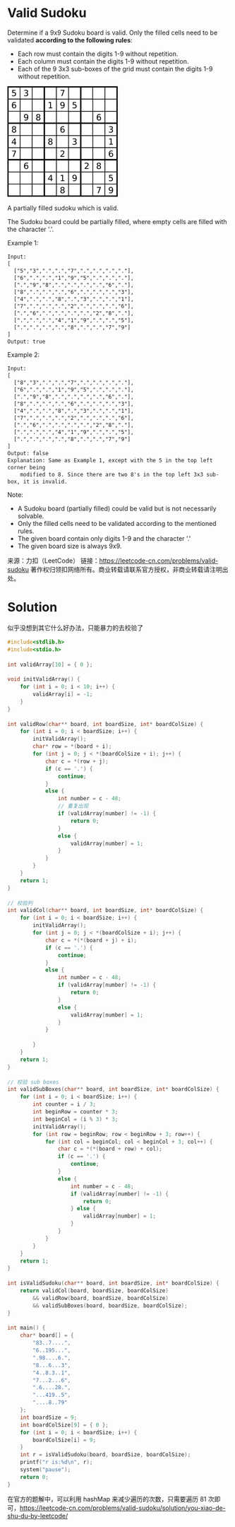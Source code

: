 # Valid Sudoku

Determine if a 9x9 Sudoku board is valid. Only the filled cells need to be validated **according to the following rules**:

* Each row must contain the digits 1-9 without repetition.
* Each column must contain the digits 1-9 without repetition.
* Each of the 9 3x3 sub-boxes of the grid must contain the digits 1-9 without repetition.



![](250px-Sudoku-by-L2G-20050714.svg.png)

A partially filled sudoku which is valid.

The Sudoku board could be partially filled, where empty cells are filled with the character '.'.

Example 1:

```
Input:
[
  ["5","3",".",".","7",".",".",".","."],
  ["6",".",".","1","9","5",".",".","."],
  [".","9","8",".",".",".",".","6","."],
  ["8",".",".",".","6",".",".",".","3"],
  ["4",".",".","8",".","3",".",".","1"],
  ["7",".",".",".","2",".",".",".","6"],
  [".","6",".",".",".",".","2","8","."],
  [".",".",".","4","1","9",".",".","5"],
  [".",".",".",".","8",".",".","7","9"]
]
Output: true
```

Example 2:

```
Input:
[
  ["8","3",".",".","7",".",".",".","."],
  ["6",".",".","1","9","5",".",".","."],
  [".","9","8",".",".",".",".","6","."],
  ["8",".",".",".","6",".",".",".","3"],
  ["4",".",".","8",".","3",".",".","1"],
  ["7",".",".",".","2",".",".",".","6"],
  [".","6",".",".",".",".","2","8","."],
  [".",".",".","4","1","9",".",".","5"],
  [".",".",".",".","8",".",".","7","9"]
]
Output: false
Explanation: Same as Example 1, except with the 5 in the top left corner being 
    modified to 8. Since there are two 8's in the top left 3x3 sub-box, it is invalid.
```

Note:

* A Sudoku board (partially filled) could be valid but is not necessarily solvable. 
* Only the filled cells need to be validated according to the mentioned rules.
* The given board contain only digits 1-9 and the character '.'
* The given board size is always 9x9.

来源：力扣（LeetCode）
链接：https://leetcode-cn.com/problems/valid-sudoku
著作权归领扣网络所有。商业转载请联系官方授权，非商业转载请注明出处。

# Solution

似乎没想到其它什么好办法，只能暴力的去校验了

```c
#include<stdlib.h>
#include<stdio.h>

int validArray[10] = { 0 };

void initValidArray() {
	for (int i = 0; i < 10; i++) {
		validArray[i] = -1;
	}
}

int validRow(char** board, int boardSize, int* boardColSize) {
	for (int i = 0; i < boardSize; i++) {
		initValidArray();
		char* row = *(board + i);
		for (int j = 0; j < *(boardColSize + i); j++) {
			char c = *(row + j);
			if (c == '.') {
				continue;
			}
			else {
				int number = c - 48;
				// 重复出现
				if (validArray[number] != -1) {
					return 0;
				}
				else {
					validArray[number] = 1;
				}
			}
		}
	}
	return 1;
}

// 校验列
int validCol(char** board, int boardSize, int* boardColSize) {
	for (int i = 0; i < boardSize; i++) {
		initValidArray();
		for (int j = 0; j < *(boardColSize + i); j++) {
			char c = *(*(board + j) + i);
			if (c == '.') {
				continue;
			}
			else {
				int number = c - 48;
				if (validArray[number] != -1) {
					return 0;
				}
				else {
					validArray[number] = 1;
				}
			}
			
		}
	}
	return 1;
}

// 校验 sub boxes
int validSubBoxes(char** board, int boardSize, int* boardColSize) {
	for (int i = 0; i < boardSize; i++) {
		int counter = i / 3;
		int beginRow = counter * 3;
		int beginCol = (i % 3) * 3;
		initValidArray();
		for (int row = beginRow; row < beginRow + 3; row++) {
			for (int col = beginCol; col < beginCol + 3; col++) {
				char c = *(*(board + row) + col);
				if (c == '.') {
					continue;
				}
				else {
					int number = c - 48;
					if (validArray[number] != -1) {
						return 0;
					} else {
						validArray[number] = 1;
					}
				}
			}
		}
	}
	return 1;
}

int isValidSudoku(char** board, int boardSize, int* boardColSize) {
	return validCol(board, boardSize, boardColSize)
		&& validRow(board, boardSize, boardColSize)
		&& validSubBoxes(board, boardSize, boardColSize);
}

int main() {
	char* board[] = {
		"83..7....",
		"6..195...",
		".98....6.",
		"8...6...3",
		"4..8.3..1",
		"7...2...6",
		".6....28.",
		"...419..5",
		"....8..79"
	};
	int boardSize = 9;
	int boardColSize[9] = { 0 };
	for (int i = 0; i < boardSize; i++) {
		boardColSize[i] = 9;
	}
	int r = isValidSudoku(board, boardSize, boardColSize);
	printf("r is:%d\n", r);
	system("pause");
	return 0;
}
```

在官方的题解中，可以利用 hashMap 来减少遍历的次数，只需要遍历 81 次即可，https://leetcode-cn.com/problems/valid-sudoku/solution/you-xiao-de-shu-du-by-leetcode/